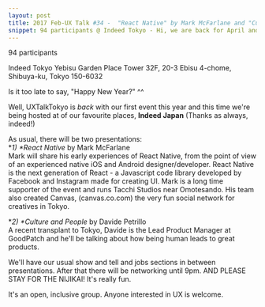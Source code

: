 ```yaml
---
layout: post
title: 2017 Feb-UX Talk #34 -  "React Native" by Mark McFarlane and "Culture and People" by Davide Petrillo
snippet: 94 participants @ Indeed Tokyo - Hi, we are back for April and this time we are at Pivotal! (Thanks, Pivotal Labs!) There will be -
---
```

94 participants

Indeed Tokyo Yebisu Garden Place Tower 32F, 20-3 Ebisu 4-chome, Shibuya-ku, Tokyo 150-6032

Is it too late to say, "Happy New Year?" ^^

Well, UXTalkTokyo is <em>back</em> with our first event this year and this time we're being hosted at of our favourite places, <strong>Indeed Japan</strong>  (Thanks as always, indeed!)

As usual, there will be two presentations:<br>
*<em>1)  *React Native</em> by Mark McFarlane<br>
Mark will share his early experiences of React Native, from the point of view of an experienced native iOS and Android designer/developer. React Native is the next generation of React - a Javascript code library developed by Facebook and Instagram made for creating UI. Mark is a long time supporter of the event and runs Tacchi Studios near Omotesando. His team also created Canvas, (canvas.co.com) the very fun social network for creatives in Tokyo.

*<em>2)  *Culture and People</em> by Davide Petrillo<br>
A recent transplant to Tokyo, Davide is the Lead Product Manager at GoodPatch and he'll be talking about how being human leads to great products. 

We'll have our usual show and tell and jobs sections in between presentations. After that there will be networking until 9pm. AND PLEASE STAY FOR THE NIJIKAI! It's really fun. 

It's an open, inclusive group. Anyone interested in UX is welcome.

